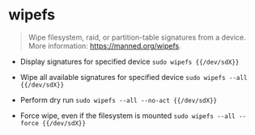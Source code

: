 # wipefs
> Wipe filesystem, raid, or partition-table signatures from a device.
> More information: <https://manned.org/wipefs>.

- Display signatures for specified device
`sudo wipefs {{/dev/sdX}}`

- Wipe all available signatures for specified device
`sudo wipefs --all {{/dev/sdX}}`

- Perform dry run
`sudo wipefs --all --no-act {{/dev/sdX}}`

- Force wipe, even if the filesystem is mounted
`sudo wipefs --all --force {{/dev/sdX}}`
